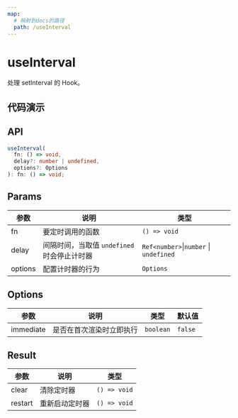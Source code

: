 ```yaml
---
map:
  # 映射到docs的路径
  path: /useInterval
---
```


# useInterval

处理 setInterval 的 Hook。

## 代码演示

<demo src="./demo/demo.vue"
  language="vue"
  title="基本用法"
  desc="每2000ms，执行一次"> </demo>

## API

```typescript
useInterval(
  fn: () => void,
  delay?: number | undefined,
  options?: Options
): fn: () => void;
```

## Params

| 参数    | 说明                                        | 类型                                   |
| ------- | ------------------------------------------- | -------------------------------------- |
| fn      | 要定时调用的函数                            | `() => void`                           |
| delay   | 间隔时间，当取值 `undefined` 时会停止计时器 | `Ref<number>`\|`number` \| `undefined` |
| options | 配置计时器的行为                            | `Options`                              |

## Options

| 参数      | 说明                     | 类型      | 默认值  |
| --------- | ------------------------ | --------- | ------- |
| immediate | 是否在首次渲染时立即执行 | `boolean` | `false` |

## Result

| 参数    | 说明           | 类型         |
| ------- | -------------- | ------------ |
| clear   | 清除定时器     | `() => void` |
| restart | 重新启动定时器 | `() => void` |
